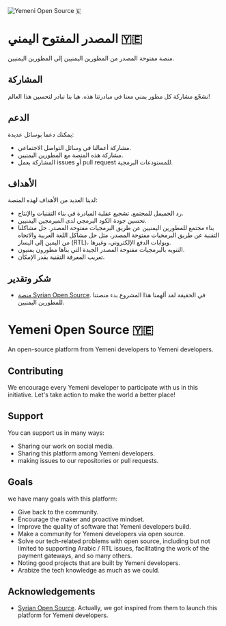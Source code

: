 <img src="https://raw.githubusercontent.com/Yemeni-Open-Source/.github/main/profile/YOS.svg" title="Yemeni Open Source 🇪">


# المصدر المفتوح اليمني 🇾🇪

 منصة مفتوحة المصدر من المطورين اليمنيين إلى المطورين اليمنيين.

## المشاركة
 نشجّع مشاركة كل مطور يمني معنا في مبادرتنا هذه. هيا بنا نبادر لتحسين هذا العالم!  

## الدعم
 يمكنك دعما بوسائل عديدة:
 - مشاركة أعمالنا في وسائل التواصل الاجتماعي.
 - مشاركة هذه المنصة مع المطورين اليمنيين.
 - المشاركة بعمل issues أو pull request للمستودعات البرمجية.

## الأهداف
 لدينا العديد من الأهداف لهذه المنصة:
 - رد الجميمل للمجتمع.
 تشجيع عقلية المبادرة في بناء التقنيات والإنتاج.
 - تحسين جودة الكود البرمجي لدى المبرمجين اليمنيين.
 - بناء مجتمع للمطورين اليمنيين عن طريق البرمجيات مفتوحة المصدر.
 حل مشاكلنا التقنية عن طريق البرمجيات مفتوحة المصدر، مثل حل مشاكل اللغة العربية والاتجاه من اليمين إلى اليسار (RTL)، وبوابات الدفع الإلكتروني، وغيرها.
 - التنوبه بالبرمجيات مفتوحة المصدر الجيدة التي بناها مطورون يمنيون.
 - تعريب المعرفة التقنية بقدر الإمكان.


## شكر وتقدير

 
  - [منصة Syrian Open Source](https://github.com/Syrian-Open-Source). في الحقيقة لقد ألهمنا هذا المشروع بدء منصتنا للمطورين اليمنيين.
 


# Yemeni Open Source 🇾🇪

An open-source platform from Yemeni developers to Yemeni developers. 

## Contributing

We encourage every Yemeni developer to participate with us in this initiative. Let's take action to make the world a better place!

## Support

You can support us in many ways:
- Sharing our work on social media.
- Sharing this platform among Yemeni developers.
- making issues to our repositories or pull requests.

## Goals

we have many goals with this platform:
- Give back to the community.
- Encourage the maker and proactive mindset.
- Improve the quality of software that Yemeni developers build.
- Make a community for Yemeni developers via open source.
- Solve our tech-related problems with open source, including but not limited to supporting Arabic / RTL issues, facilitating the work of the payment gateways, and so many others.
- Noting good projects that are built by Yemeni developers.
- Arabize the tech knowledge as much as we could.


## Acknowledgements

 - [Syrian Open Source](https://github.com/Syrian-Open-Source). Actually, we got inspired from them to launch this platform for Yemeni developers.


<div dir="rtl" align="justify">

